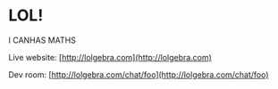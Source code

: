 # LOL!

I CANHAS MATHS

Live website: [http://lolgebra.com](http://lolgebra.com)

Dev room: [http://lolgebra.com/chat/foo](http://lolgebra.com/chat/foo)
